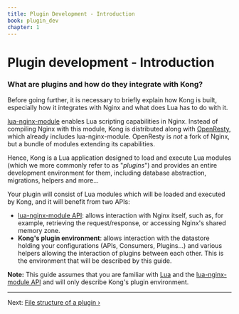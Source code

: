```yaml
---
title: Plugin Development - Introduction
book: plugin_dev
chapter: 1
---
```


# Plugin development - Introduction

### What are plugins and how do they integrate with Kong?

Before going further, it is necessary to briefly explain how Kong is built, especially how it integrates with Nginx and what does Lua has to do with it.

[lua-nginx-module] enables Lua scripting capabilities in Nginx. Instead of compiling Nginx with this module, Kong is distributed along with [OpenResty](https://openresty.org/), which already includes lua-nginx-module. OpenResty is *not* a fork of Nginx, but a bundle of modules extending its capabilities.

Hence, Kong is a Lua application designed to load and execute Lua modules (which we more commonly refer to as "*plugins*") and provides an entire development environment for them, including database abstraction, migrations, helpers and more...

Your plugin will consist of Lua modules which will be loaded and executed by Kong, and it will benefit from two APIs:

- [lua-nginx-module API][lua-nginx-module-docs]: allows interaction with Nginx itself, such as, for example, retrieving the request/response, or accessing Nginx's shared memory zone.
- **Kong's plugin environment**: allows interaction with the datastore holding your configurations (APIs, Consumers, Plugins...) and various helpers allowing the interaction of plugins between each other. This is the environment that will be described by this guide.

<div class="alert alert-warning">
  <strong>Note:</strong> This guide assumes that you are familiar with <a href="http://www.lua.org/">Lua</a> and the <a href="https://www.nginx.com/resources/wiki/modules/lua/">lua-nginx-module API</a> and will only describe Kong's plugin environment.
</div>

---

Next: [File structure of a plugin &rsaquo;]({{page.book.next}})

[lua-nginx-module]: https://github.com/openresty/lua-nginx-module
[lua-nginx-module-docs]: https://www.nginx.com/resources/wiki/modules/lua/
